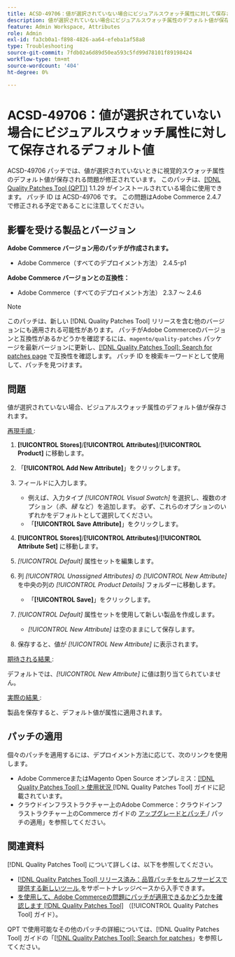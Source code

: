 ```yaml
---
title: ACSD-49706：値が選択されていない場合にビジュアルスウォッチ属性に対して保存されるデフォルト値
description: 値が選択されていない場合にビジュアルスウォッチ属性のデフォルト値が保存されるAdobe Commerceの問題を修正するために、ACSD-49706 パッチを適用します。
feature: Admin Workspace, Attributes
role: Admin
exl-id: fa3cb0a1-f898-4826-aa64-efeba1af58a8
type: Troubleshooting
source-git-commit: 7fdb02a6d89d50ea593c5fd99d78101f89198424
workflow-type: tm+mt
source-wordcount: '404'
ht-degree: 0%

---
```


# ACSD-49706：値が選択されていない場合にビジュアルスウォッチ属性に対して保存されるデフォルト値

ACSD-49706 パッチでは、値が選択されていないときに視覚的スウォッチ属性のデフォルト値が保存される問題が修正されています。 このパッチは、[[!DNL Quality Patches Tool (QPT)]](https://experienceleague.adobe.com/en/docs/commerce-operations/tools/quality-patches-tool/quality-patches-tool-to-self-serve-quality-patches) 1.1.29 がインストールされている場合に使用できます。 パッチ ID は ACSD-49706 です。 この問題はAdobe Commerce 2.4.7 で修正される予定であることに注意してください。

## 影響を受ける製品とバージョン

**Adobe Commerce バージョン用のパッチが作成されます。**

* Adobe Commerce（すべてのデプロイメント方法） 2.4.5-p1

**Adobe Commerce バージョンとの互換性：**

* Adobe Commerce（すべてのデプロイメント方法） 2.3.7 ～ 2.4.6

>[!NOTE]
>
>このパッチは、新しい [!DNL Quality Patches Tool] リリースを含む他のバージョンにも適用される可能性があります。 パッチがAdobe Commerceのバージョンと互換性があるかどうかを確認するには、`magento/quality-patches` パッケージを最新バージョンに更新し、[[!DNL Quality Patches Tool]: Search for patches page](https://experienceleague.adobe.com/tools/commerce-quality-patches/index.html) で互換性を確認します。 パッチ ID を検索キーワードとして使用して、パッチを見つけます。

## 問題

値が選択されていない場合、ビジュアルスウォッチ属性のデフォルト値が保存されます。

<u> 再現手順 </u>:

1. **[!UICONTROL Stores]**/**[!UICONTROL Attributes]**/**[!UICONTROL Product]** に移動します。
1. 「**[!UICONTROL Add New Attribute]**」をクリックします。
1. フィールドに入力します。

   * 例えば、入力タイプ *[!UICONTROL Visual Swatch]* を選択し、複数のオプション（*赤*、*緑* など）を追加します。 必ず、これらのオプションのいずれかをデフォルトとして選択してください。
   * 「**[!UICONTROL Save Attribute]**」をクリックします。

1. **[!UICONTROL Stores]**/**[!UICONTROL Attributes]**/**[!UICONTROL Attribute Set]** に移動します。
1. *[!UICONTROL Default]* 属性セットを編集します。
1. 列 *[!UICONTROL Unassigned Attributes]* の *[!UICONTROL New Attribute]* を中央の列の *[!UICONTROL Product Details]* フォルダーに移動します。

   * 「**[!UICONTROL Save]**」をクリックします。

1. *[!UICONTROL Default]* 属性セットを使用して新しい製品を作成します。

   * *[!UICONTROL New Attribute]* は空のままにして保存します。

1. 保存すると、値が *[!UICONTROL New Attribute]* に表示されます。

<u> 期待される結果 </u>:

デフォルトでは、*[!UICONTROL New Attribute]* に値は割り当てられていません。

<u> 実際の結果 </u>:

製品を保存すると、デフォルト値が属性に適用されます。

## パッチの適用

個々のパッチを適用するには、デプロイメント方法に応じて、次のリンクを使用します。

* Adobe CommerceまたはMagento Open Source オンプレミス：[[!DNL Quality Patches Tool] > 使用状況 ](/help/tools/quality-patches-tool/usage.md) [!DNL Quality Patches Tool] ガイドに記載されています。
* クラウドインフラストラクチャー上のAdobe Commerce：クラウドインフラストラクチャー上のCommerce ガイドの [ アップグレードとパッチ ](https://experienceleague.adobe.com/docs/commerce-cloud-service/user-guide/develop/upgrade/apply-patches.html)/ パッチの適用」を参照してください。

## 関連資料

[!DNL Quality Patches Tool] について詳しくは、以下を参照してください。

* [[!DNL Quality Patches Tool]  リリース済み：品質パッチをセルフサービスで提供する新しいツール ](https://experienceleague.adobe.com/en/docs/commerce-operations/tools/quality-patches-tool/quality-patches-tool-to-self-serve-quality-patches) をサポートナレッジベースから入手できます。
* [ を使用して、Adobe Commerceの問題にパッチが適用できるかどうかを確認します  [!DNL Quality Patches Tool]](/help/tools/quality-patches-tool/patches-available-in-qpt/check-patch-for-magento-issue-with-magento-quality-patches.md) （[!UICONTROL Quality Patches Tool] ガイド）。


QPT で使用可能なその他のパッチの詳細については、[!DNL Quality Patches Tool] ガイドの「[[!DNL Quality Patches Tool]: Search for patches](https://experienceleague.adobe.com/tools/commerce-quality-patches/index.html)」を参照してください。
